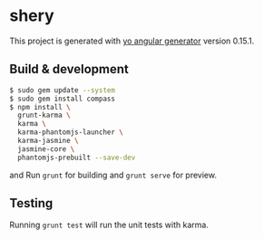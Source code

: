 # shery

This project is generated with [yo angular generator](https://github.com/yeoman/generator-angular)
version 0.15.1.

## Build & development

```bash
$ sudo gem update --system
$ sudo gem install compass
$ npm install \
  grunt-karma \
  karma \
  karma-phantomjs-launcher \
  karma-jasmine \
  jasmine-core \
  phantomjs-prebuilt --save-dev
```

and Run `grunt` for building and `grunt serve` for preview.

## Testing

Running `grunt test` will run the unit tests with karma.
